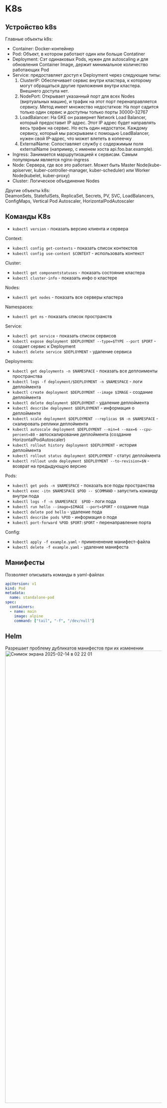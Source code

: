 # K8s
## Устройство k8s
Главные объекты k8s:
- Container: Docker-контейнер
- Pod: Объект, в котором работают один или больше Contatiner
- Deployment: Сэт одинаковых Pods, нужен для autoscaling и для обновления Container Image, держит минимальное количество работающих Pod
- Service: предоставляет доступ к Deployment через следующие типы:
  1) ClusterIP: Обеспечивает сервис внутри кластера, к которому могут обращаться другие приложения внутри кластера. Внешнего доступа нет. 
  2) NodePort: Открывает указанный порт для всех Nodes (виртуальных машин), и трафик на этот порт перенаправляется сервису. Метод имеет множество недостатков: На порт садится только один сервис и доступны только порты 30000–32767
  3) LoadBalancer:  На GKE он развернет Network Load Balancer, который предоставит IP адрес. Этот IP адрес будет направлять весь трафик на сервис. Но есть один недостаток. Каждому сервису, который мы раскрываем с помощью LoadBalancer, нужен свой IP-адрес, что может влететь в копеечку
  4) ExternalName: Сопоставляет службу с содержимым поля externalName (например, с именем хоста api.foo.bar.example). 
- Ingress: Занимается маршрутизацией к сервисам. Самым популярным является nginx-ingress
- Node: Сервера, где все это работает. Может быть Master Node(kube-apiserver, kuber-controller-manager, kuber-scheduler) или Worker Node(kubelet, kuber-proxy)
- Cluster: Логическое объединение Nodes

Другие объекты k8s: \
DeamonSets, StatefulSets, ReplicaSet, Secrets, PV, SVC, LoadBalancers, ConfigMaps, Vertical Pod Autoscaler, HorizontalPodAutoscaler

## Команды K8s
- `kubectl version` - показать версию клиента и сервера

Context:
- `kubectl config get-contexts` - показать список контекстов
- `kubectl config use-context $CONTEXT` - использовать контекст

Cluster: 
- `kubectl get componentstatuses` - показать состояние кластера
- `kubectl cluster-info` - показать инфо о кластере

Nodes:
- `kubectl get nodes` - показать все серверы кластера

Namespaces:
- `kubectl get ns` - показать список пространств

Service:
- `kubectl get service` - показать список сервисов
- `kubectl expose deployment $DEPLOYMENT --type=$TYPE --port $PORT` - создает сервис к Deployment
- `kubectl delete service $DEPLOYMENT` - удаление сервиса

Deployments:
- `kubectl get deployments -n $NAMESPACE` - показать все деплоименты пространства
- `kubectl logs -f deployment/$DEPLOYMENT -n $NAMESPACE` - логи деплоймента
- `kubectl create deployment $DEPLOYMENT --image $IMAGE` - создание деплоймента
- `kubectl delete deployment $DEPLOYMENT` - удаление деплоймента
- `kubectl describe deployment $DEPLOYMENT` - информация о деплойменте
- `kubectl scale deployment $DEPLOYMENT --replicas $N -n $NAMESPACE` - скалировать реплики деплоймента
- `kubectl autoscale deployment $DEPLOYMENT --min=4 --max=6 --cpu-percent=80` - автоскалирование деплоймента (создание HorizontalPodAutoscaler)
- `kubectl rollout history deployment $DEPLOYMENT` - история деплоймента
- `kubectl rollout status deployment $DEPLOYMENT` - статус деплоймента
- `kubectl rollout undo deployment $DEPLOYMENT --to-revision=$N` - возврат на предыдующую версию

Pods:
- `kubectl get pods -n $NAMESPACE` - показать все поды пространства
- `kubectl exec -itn $NAMESPACE $POD -- $COMMAND` - запустить команду внутри пода
- `kubectl logs -f -n $NAMESPACE  $POD` - логи пода
- `kubectl run hello --image=$IMAGE --port=$PORT` - создание пода
- `kubectl delete pod hello` - удаление пода
- `kubectl describe pods %POD` - информация о поде
- `kubectl port-forward %POD $PORT:$PORT` - перенаправление порта

Config:
- `kubectl apply -f example.yaml` - примененение манифест-файла
- `kubectl delete -f example.yaml` - удаление манифеста

## Манифесты
Позволяет описывать команды в yaml-файлах
```yaml
apiVersion: v1
kind: Pod
metadata:
  name: standalone-pod
spec:
  containers:
  - name: main
    image: alpine
    command: ["tail", "-f", "/dev/null"]
```
## Helm
Разрешает проблему дубликатов манифестов при их изменении
<img width="1454" alt="Снимок экрана 2025-02-14 в 02 22 01" src="https://github.com/user-attachments/assets/e0bd71c9-a0cf-4c87-bd6e-39a0cfa2a457" />
